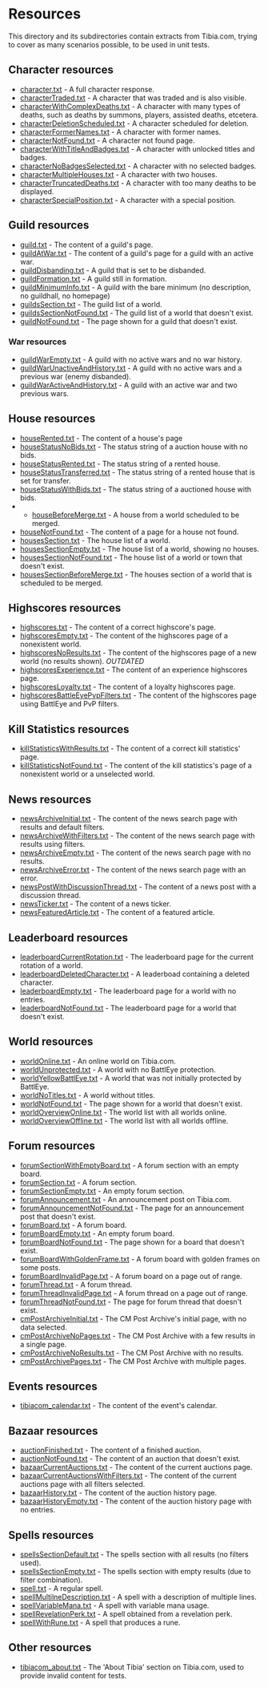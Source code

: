 # Resources

This directory and its subdirectories contain extracts from Tibia.com,
trying to cover as many scenarios possible, to be used in unit tests.

## Character resources

- [character.txt](character/character.txt) - A full character response.
- [characterTraded.txt](character/characterTraded.txt) - A character that was traded and is also visible.
- [characterWithComplexDeaths.txt](character/characterWithComplexDeaths.txt) - A character with many types of deaths,
  such as deaths by summons, players, assisted deaths, etcetera.
- [characterDeletionScheduled.txt](character/characterDeletionScheduled.txt) - A character scheduled for deletion.
- [characterFormerNames.txt](character/characterFormerNames.txt) - A character with former names.
- [characterNotFound.txt](character/characterNotFound.txt) - A character not found page.
- [characterWithTitleAndBadges.txt](character/characterWithTitleAndBadges.txt) - A character with unlocked titles and
  badges.
- [characterNoBadgesSelected.txt](character/characterNoBadgesSelected.txt) - A character with no selected badges.
- [characterMultipleHouses.txt](character/characterMultipleHouses.txt) - A character with two houses.
- [characterTruncatedDeaths.txt](character/characterTruncatedDeaths.txt) - A character with too many deaths to be
  displayed.
- [characterSpecialPosition.txt](character/characterSpecialPosition.txt) - A character with a special position.

## Guild resources

- [guild.txt](guild/guild.txt) - The content of a guild's page.
- [guildAtWar.txt](guild/guildAtWar.txt) - The content of a guild's page for a guild with an active war.
- [guildDisbanding.txt](guild/guildDisbanding.txt) - A guild that is set to be disbanded.
- [guildFormation.txt](guild/guildFormation.txt) - A guild still in formation.
- [guildMinimumInfo.txt](guild/guildMinimumInfo.txt) - A guild with the bare minimum (no description, no guildhall, no
  homepage)
- [guildsSection.txt](guild/guildsSection.txt) - The guild list of a world.
- [guildsSectionNotFound.txt](guild/guildsSectionNotFound.txt) - The guild list of a world that doesn't exist.
- [guildNotFound.txt](guild/guildNotFound.txt) - The page shown for a guild that doesn't exist.

### War resources

- [guildWarEmpty.txt](guild/wars/guildWarEmpty.txt) - A guild with no active wars and no war history.
- [guildWarUnactiveAndHistory.txt](guild/wars/guildWarUnactiveAndHistory.txt) - A guild with no active wars and a
  previous war (enemy disbanded).
- [guildWarActiveAndHistory.txt](guild/wars/guildWarActiveAndHistory.txt) - A guild with an active war and two previous
  wars.

## House resources

- [houseRented.txt](house/houseRented.txt) - The content of a house's page
- [houseStatusNoBids.txt](house/houseStatusNoBids.txt) - The status string of a auction house with no bids.
- [houseStatusRented.txt](house/houseStatusRented.txt) - The status string of a rented house.
- [houseStatusTransferred.txt](house/houseStatusTransferred.txt) - The status string of a rented house that is set
  for transfer.
- [houseStatusWithBids.txt](house/houseAuctionedWithBids.txt) - The status string of a auctioned house with
  bids.
-
  - [houseBeforeMerge.txt](house/houseBeforeMerge.txt) - A house from a world scheduled to be merged.
- [houseNotFound.txt](house/houseNotFound.txt) - The content of a page for a house not found.
- [housesSection.txt](house/housesSection.txt) - The house list of a world.
- [housesSectionEmpty.txt](house/housesSectionEmpty.txt) - The house list of a world, showing no houses.
- [housesSectionNotFound.txt](house/housesSectionNotFound.txt) - The house list of a world or town that doesn't
  exist.
- [housesSectionBeforeMerge.txt](house/housesSectionBeforeMerge.txt) - The houses section of a world that is scheduled
  to be merged.

## Highscores resources

- [highscores.txt](highscores/highscores.txt) - The content of a correct highscore's page.
- [highscoresEmpty.txt](highscores/highscoresEmpty.txt) - The content of the highscores page of a nonexistent world.
- [highscoresNoResults.txt](highscores/highscoresNoResults.txt) - The content of the highscores page of a new world (no
  results shown). _OUTDATED_
- [highscoresExperience.txt](highscores/highscoresExperience.txt) - The content of an experience highscores page.
- [highscoresLoyalty.txt](highscores/highscoresLoyalty.txt) - The content of a loyalty highscores page.
- [highscoresBattleEyePvpFilters.txt](highscores/highscoresBattleEyePvpFilters.txt) - The content of the highscores page
  using BattlEye and PvP filters.

## Kill Statistics resources

- [killStatisticsWithResults.txt](killStatistics/killStatisticsWithResults.txt) - The content of a correct kill
  statistics' page.
- [killStatisticsNotFound.txt](killStatistics/killStatisticsNotFound.txt) - The content of the kill statistics's page of
  a
  nonexistent world or a unselected world.

## News resources

- [newsArchiveInitial.txt](news/newsArchiveInitial.txt) - The content of the news search page with results and default
  filters.
- [newsArchiveWithFilters.txt](news/newsArchiveWithFilters.txt) - The content of the news search page with results using
  filters.
- [newsArchiveEmpty.txt](news/newsArchiveEmpty.txt) - The content of the news search page with no results.
- [newsArchiveError.txt](news/newsArchiveError.txt) - The content of the news search page with an error.
- [newsPostWithDiscussionThread.txt](news/newsPostWithDiscussionThread.txt) - The content of a news post with a
  discussion thread.
- [newsTicker.txt](news/newsTicker.txt) - The content of a news ticker.
- [newsFeaturedArticle.txt](news/newsFeaturedArticle.txt) - The content of a featured article.

## Leaderboard resources

- [leaderboardCurrentRotation.txt](leaderboards/leaderboardCurrentRotation.txt) - The leaderboard page for the current
  rotation of a world.
- [leaderboardDeletedCharacter.txt](leaderboards/leaderboardDeletedCharacter.txt) - A leaderboad containing a deleted
  character.
- [leaderboardEmpty.txt](leaderboards/leaderboardEmpty.txt) - The leaderboard page for a world with no entries.
- [leaderboardNotFound.txt](leaderboards/leaderboardNotFound.txt) - The leaderboard page for a world that doesn't exist.

## World resources

- [worldOnline.txt](world/worldOnline.txt) - An online world on Tibia.com.
- [worldUnprotected.txt](world/worldUnprotected.txt) - A world with no BattlEye protection.
- [worldYellowBattlEye.txt](world/worldYellowBattlEye.txt) - A world that was not initially protected by BattlEye.
- [worldNoTitles.txt](world/worldNoTitles.txt) - A world without titles.
- [worldNotFound.txt](world/worldNotFound.txt) - The page shown for a world that doesn't exist.
- [worldOverviewOnline.txt](world/worldOverviewOnline.txt) - The world list with all worlds online.
- [worldOverviewOffline.txt](world/worldOverviewOffline.txt) - The world list with all worlds offline.

## Forum resources

- [forumSectionWithEmptyBoard.txt](forums/forumSectionWithEmptyBoard.txt) - A forum section with an empty board.
- [forumSection.txt](forums/forumSection.txt) - A forum section.
- [forumSectionEmpty.txt](forums/forumSectionEmpty.txt) - An empty forum section.
- [forumAnnouncement.txt](forums/forumAnnouncement.txt) - An announcement post on Tibia.com.
- [forumAnnouncementNotFound.txt](forums/forumAnnouncementNotFound.txt) - The page for an announcement post that doesn't
  exist.
- [forumBoard.txt](forums/forumBoard.txt) - A forum board.
- [forumBoardEmpty.txt](forums/forumBoardEmpty.txt) - An empty forum board.
- [forumBoardNotFound.txt](forums/forumBoardNotFound.txt) - The page shown for a board that doesn't exist.
- [forumBoardWithGoldenFrame.txt](forums/forumBoardWithGoldenFrame.txt) - A forum board with golden frames on some
  posts.
- [forumBoardInvalidPage.txt](forums/forumBoardInvalidPage.txt) - A forum board on a page out of range.
- [forumThread.txt](forums/forumThread.txt) - A forum thread.
- [forumThreadInvalidPage.txt](forums/forumThreadInvalidPage.txt) - A forum thread on a page out of range.
- [forumThreadNotFound.txt](forums/forumThreadNotFound.txt) - The page for forum thread that doesn't exist.
- [cmPostArchiveInitial.txt](forums/cmPostArchiveInitial.txt) - The CM Post Archive's initial page, with no data
  selected.
- [cmPostArchiveNoPages.txt](forums/cmPostArchiveNoPages.txt) - The CM Post Archive with a few results in a single page.
- [cmPostArchiveNoResults.txt](forums/cmPostArchiveNoResults.txt) - The CM Post Archive with no results.
- [cmPostArchivePages.txt](forums/cmPostArchivePages.txt) - The CM Post Archive with multiple pages.

## Events resources

- [tibiacom_calendar.txt](events/event_schedule.txt) - The content of the event's calendar.

## Bazaar resources

- [auctionFinished.txt](bazaar/auctionFinished.txt) - The content of a finished auction.
- [auctionNotFound.txt](bazaar/auctionNotFound.txt) - The content of an auction that doesn't exist.
- [bazaarCurrentAuctions.txt](bazaar/bazaarCurrentAuctions.txt) - The content of the current auctions page.
- [bazaarCurrentAuctionsWithFilters.txt](bazaar/bazaarCurrentAuctionsWithFilters.txt) - The content of the current
  auctions page with all filters selected.
- [bazaarHistory.txt](bazaar/bazaarHistory.txt) - The content of the auction history page.
- [bazaarHistoryEmpty.txt](bazaar/bazaarHistoryEmpty.txt) - The content of the auction history page with no entries.

## Spells resources

- [spellsSectionDefault.txt](spells/spellsSectionDefault.txt) - The spells section with all results (no filters used).
- [spellsSectionEmpty.txt](spells/spellsSectionEmpty.txt) - The spells section with empty results (due to filter
  combination).
- [spell.txt](spells/spell.txt) - A regular spell.
- [spellMultilneDescription.txt](spells/spellMultilneDescription.txt) - A spell with a description of multiple lines.
- [spellVariableMana.txt](spells/spellVariableMana.txt) - A spell with variable mana usage.
- [spellRevelationPerk.txt](spells/spellRevelationPerk.txt) - A spell obtained from a revelation perk.
- [spellWithRune.txt](spells/spellWithRune.txt) - A spell that produces a rune.

## Other resources

- [tibiacom_about.txt](tibiacom_about.txt) - The 'About Tibia' section on Tibia.com, used to provide invalid content
  for tests.
